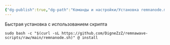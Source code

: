 ```yaml
---
{"dg-publish":true,"dg-path":"Команды и настройки/Установка remnanode.md","permalink":"/komandy-i-nastrojki/ustanovka-remnanode/","tags":[""],"updated":"2025-05-13T22:05:45+03:00"}
---
```


Быстрая установка с использованием скрипта
```shell
sudo bash -c "$(curl -sL https://github.com/DigneZzZ/remnawave-scripts/raw/main/remnanode.sh)" @ install
```
